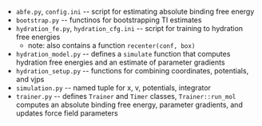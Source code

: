 * `abfe.py`, `config.ini` -- script for estimating absolute binding free energy
* `bootstrap.py` -- functinos for bootstrapping TI estimates
* `hydration_fe.py`, `hydration_cfg.ini` -- script for training to hydration free energies
  * note: also contains a function `recenter(conf, box)`
* `hydration_model.py` -- defines a `simulate` function that computes hydration free energies and an estimate of parameter gradients
* `hydration_setup.py` -- functions for combining coordinates, potentials, and vjps 
* `simulation.py` -- named tuple for x, v, potentials, integrator
* `trainer.py` -- defines `Trainer` and `Timer` classes, `Trainer::run_mol` computes an absolute binding free energy, parameter gradients, and updates force field parameters
